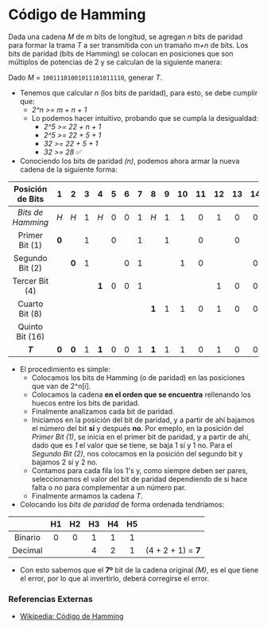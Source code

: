 # Código de Hamming

Dada una cadena *M* de *m* bits de longitud, se agregan *n* bits de paridad para formar la trama *T* a ser transmitida con un tramaño *m+n* de bits. Los bits de paridad (bits de Hamming) se colocan en posiciones que son múltiplos de potencias de 2 y se calculan de la siguiente manera:

Dado *M* = `10011101001011101011110`, generar *T*.

- Tenemos que calcular *n* (los bits de paridad), para esto, se debe cumplir que:
  - *2^n >= m + n + 1*
  - Lo podemos hacer intuitivo, probando que se cumpla la desigualdad:
    - *2^5 >= 22 + n + 1*
    - *2^5 >= 22 + 5 + 1*
    - *32 >= 22 + 5 + 1* 
    - *32 >= 28* ✅
- Conociendo los bits de paridad *(n)*, podemos ahora armar la nueva cadena de la siguiente forma:

|Posición de Bits|1|2|3|4|5|6|7|8|9|10|11|12|13|14|15|16|17|18|19|20|21|22|23|24|25|26|27| 1's|
|:---:|:---:|:---:|:---:|:---:|:---:|:---:|:---:|:---:|:---:|:---:|:---:|:---:|:---:|:---:|:---:|:---:|:---:|:---:|:---:|:---:|:---:|:---:|:---:|:---:|:---:|:---:|:---:|:---:|
|*Bits de Hamming*|*H*|*H*|1|*H*|0|0|1|*H*|1|1|0|1|0|0|1|*H*|0|1|1|1|0|1|0|1|1|1|0||
|Primer Bit (1)|**0**||1||0||1||1||0||0||1||0||1||0||0||1||0|*6*|
|Segundo Bit (2)||**0**|1|||0|1|||1|0|||0|1|||1|1|||1|0|||1|0|*8*|
|Tercer Bit (4)||||**1**|0|0|1|||||1|0|0|1|||||1|0|1|0|||||*6*|
|Cuarto Bit (8)||||||||**1**|1|1|0|1|0|0|1|||||||||1|1|1|0|*8*|
|Quinto Bit (16)||||||||||||||||**1**|0|1|1|1|0|1|0|1|1|1|0|*8*|
|***T***|**0**|**0**|1|**1**|0|0|1|**1**|1|1|0|1|0|0|1|**1**|0|1|1|1|0|1|0|1|1|1|0||

- El procedimiento es simple:
  - Colocamos los bits de Hamming (o de paridad) en las posiciones que van de 2^n[*i*].
  - Colocamos la cadena **en el orden que se encuentra** rellenando los huecos entre los bits de paridad.
  - Finalmente analizamos cada bit de paridad.
  - Iniciamos en la posición del bit de paridad, y a partir de ahí bajamos el número del bit **sí** y después **no**. Por emeplo, en la posición del *Primer Bit (1)*, se inicia en el primer bit de paridad, y a partir de ahí, dado que es *1* el valor que se tiene, se baja 1 sí y 1 no. Para el *Segundo Bit (2)*, nos colocamos en la posición del segundo bit y bajamos 2 sí y 2 no.
  - Contamos para cada fila los 1's y, como siempre deben ser pares, seleccionamos el valor del bit de paridad dependiendo de si hace falta o no para complementar a un número par.
  - Finalmente armamos la cadena *T*.
- Colocando los *bits de paridad* de forma ordenada tendríamos:

||H1|H2|H3|H4|H5||
|:---:|:---:|:---:|:---:|:---:|:---:|---:|
|Binario|0|0|1|1|1|
|Decimal|||4|2|1|(4 + 2 + 1) = **7**|

- Con esto sabemos que el **7º** bit de la cadena original *(M)*, es el que tiene el error, por lo que al invertirlo, deberá corregirse el error.

### Referencias Externas

- [Wikipedia: Código de Hamming](https://es.wikipedia.org/wiki/C%C3%B3digo_Hamming)